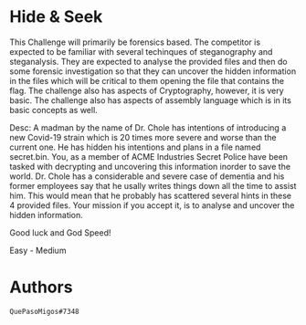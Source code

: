 # Hide & Seek

This Challenge will primarily be forensics based. The competitor is expected to be familiar with several techinques of steganography and steganalysis. They are expected to analyse the provided files and then do some forensic investigation so that they can uncover the hidden information in the files which will be critical to them opening the file that contains the flag. The challenge also has aspects of Cryptography, however, it is very basic. The challenge also has aspects of assembly language which is in its basic concepts as well.

Desc:
A madman by the name of Dr. Chole has intentions of introducing a new Covid-19 strain which is 20 times more severe and worse than the current one.
He has hidden his intentions and plans in a file named secret.bin.
You, as a member of ACME Industries Secret Police have been tasked with decrypting and uncovering this information inorder to save the world.
Dr. Chole has a considerable and severe case of dementia and his former employees say that he usally writes things down all the time to assist him.
This would mean that he probably has scattered several hints in these 4 provided files.
Your mission if you accept it, is to analyse and uncover the hidden information.

Good luck and God Speed!

Easy - Medium

# Authors

`QuePasoMigos#7348`
